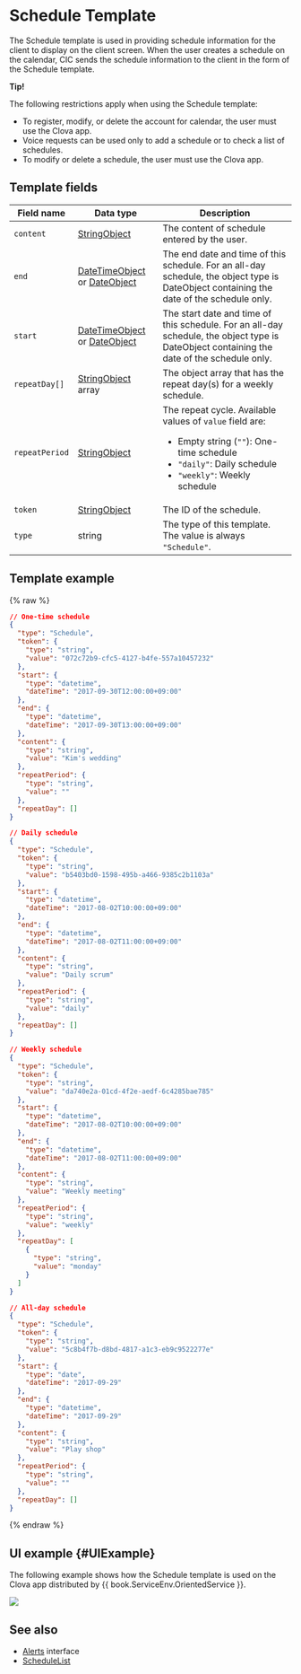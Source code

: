 # Schedule Template
The Schedule template is used in providing schedule information for the client to display on the client screen. When the user creates a schedule on the calendar, CIC sends the schedule information to the client in the form of the Schedule template.

<div class="tip">
  <p><strong>Tip!</strong></p>
  <p>The following restrictions apply when using the Schedule template:</p>
  <ul>
    <li>To register, modify, or delete the account for calendar, the user must use the Clova app.</li>
    <li>Voice requests can be used only to add a schedule or to check a list of schedules.</li>
    <li>To modify or delete a schedule, the user must use the Clova app.</li>
  </ul>
</div>

## Template fields

| Field name       | Data type    | Description                     |
|---------------|---------|-----------------------------|
| `content`       | [StringObject](/Develop/References/ContentTemplates/Shared_Objects.md#StringObject)     | The content of schedule entered by the user. |
| `end`           | [DateTimeObject](/Develop/References/ContentTemplates/Shared_Objects.md#DateTimeObject) or [DateObject](/Develop/References/ContentTemplates/Shared_Objects.md#DateObject)  | The end date and time of this schedule. For an all-day schedule, the object type is DateObject containing the date of the schedule only. |
| `start`         | [DateTimeObject](/Develop/References/ContentTemplates/Shared_Objects.md#DateTimeObject) or [DateObject](/Develop/References/ContentTemplates/Shared_Objects.md#DateObject)  | The start date and time of this schedule. For an all-day schedule, the object type is DateObject containing the date of the schedule only. |
| `repeatDay[]`     | [StringObject](/Develop/References/ContentTemplates/Shared_Objects.md#StringObject) array | The object array that has the repeat day(s) for a weekly schedule. |
| `repeatPeriod`  | [StringObject](/Develop/References/ContentTemplates/Shared_Objects.md#StringObject)     | The repeat cycle. Available values of `value` field are: <ul><li>Empty string (<code>""</code>): One-time schedule </li><li><code>"daily"</code>: Daily schedule</li><li><code>"weekly"</code>: Weekly schedule</li></ul> |
| `token`         | [StringObject](/Develop/References/ContentTemplates/Shared_Objects.md#StringObject)     | The ID of the schedule.  |
| `type`          | string                                                                              | The type of this template. The value is always `"Schedule"`.             |

## Template example

{% raw %}

```json
// One-time schedule
{
  "type": "Schedule",
  "token": {
    "type": "string",
    "value": "072c72b9-cfc5-4127-b4fe-557a10457232"
  },
  "start": {
    "type": "datetime",
    "dateTime": "2017-09-30T12:00:00+09:00"
  },
  "end": {
    "type": "datetime",
    "dateTime": "2017-09-30T13:00:00+09:00"
  },
  "content": {
    "type": "string",
    "value": "Kim's wedding"
  },
  "repeatPeriod": {
    "type": "string",
    "value": ""
  },
  "repeatDay": []
}

// Daily schedule
{
  "type": "Schedule",
  "token": {
    "type": "string",
    "value": "b5403bd0-1598-495b-a466-9385c2b1103a"
  },
  "start": {
    "type": "datetime",
    "dateTime": "2017-08-02T10:00:00+09:00"
  },
  "end": {
    "type": "datetime",
    "dateTime": "2017-08-02T11:00:00+09:00"
  },
  "content": {
    "type": "string",
    "value": "Daily scrum"
  },
  "repeatPeriod": {
    "type": "string",
    "value": "daily"
  },
  "repeatDay": []
}

// Weekly schedule
{
  "type": "Schedule",
  "token": {
    "type": "string",
    "value": "da740e2a-01cd-4f2e-aedf-6c4285bae785"
  },
  "start": {
    "type": "datetime",
    "dateTime": "2017-08-02T10:00:00+09:00"
  },
  "end": {
    "type": "datetime",
    "dateTime": "2017-08-02T11:00:00+09:00"
  },
  "content": {
    "type": "string",
    "value": "Weekly meeting"
  },
  "repeatPeriod": {
    "type": "string",
    "value": "weekly"
  },
  "repeatDay": [
    {
      "type": "string",
      "value": "monday"
    }
  ]
}

// All-day schedule
{
  "type": "Schedule",
  "token": {
    "type": "string",
    "value": "5c8b4f7b-d8bd-4817-a1c3-eb9c9522277e"
  },
  "start": {
    "type": "date",
    "dateTime": "2017-09-29"
  },
  "end": {
    "type": "datetime",
    "dateTime": "2017-09-29"
  },
  "content": {
    "type": "string",
    "value": "Play shop"
  },
  "repeatPeriod": {
    "type": "string",
    "value": ""
  },
  "repeatDay": []
}
```

{% endraw %}

## UI example {#UIExample}

The following example shows how the Schedule template is used on the Clova app distributed by {{ book.ServiceEnv.OrientedService }}.

![](/Develop/Assets/Images/Content_Template-Schedule.png)

## See also
* [Alerts](/Develop/References/MessageInterfaces/Alerts.md) interface
* [ScheduleList](/Develop/References/ContentTemplates/ScheduleList.md)
